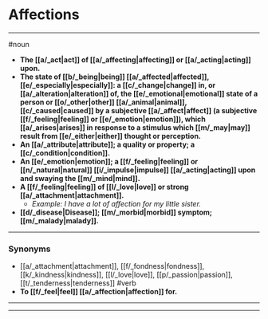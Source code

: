 # Affections
---
#noun
- **The [[a/_act|act]] of [[a/_affecting|affecting]] or [[a/_acting|acting]] upon.**
- **The state of [[b/_being|being]] [[a/_affected|affected]], [[e/_especially|especially]]: a [[c/_change|change]] in, or [[a/_alteration|alteration]] of, the [[e/_emotional|emotional]] state of a person or [[o/_other|other]] [[a/_animal|animal]], [[c/_caused|caused]] by a subjective [[a/_affect|affect]] (a subjective [[f/_feeling|feeling]] or [[e/_emotion|emotion]]), which [[a/_arises|arises]] in response to a stimulus which [[m/_may|may]] result from [[e/_either|either]] thought or perception.**
- **An [[a/_attribute|attribute]]; a quality or property; a [[c/_condition|condition]].**
- **An [[e/_emotion|emotion]]; a [[f/_feeling|feeling]] or [[n/_natural|natural]] [[i/_impulse|impulse]] [[a/_acting|acting]] upon and swaying the [[m/_mind|mind]].**
- **A [[f/_feeling|feeling]] of [[l/_love|love]] or strong [[a/_attachment|attachment]].**
	- _Example: I have a lot of affection for my little sister._
- **[[d/_disease|Disease]]; [[m/_morbid|morbid]] symptom; [[m/_malady|malady]].**
---
### Synonyms
- [[a/_attachment|attachment]], [[f/_fondness|fondness]], [[k/_kindness|kindness]], [[l/_love|love]], [[p/_passion|passion]], [[t/_tenderness|tenderness]]
#verb
- **To [[f/_feel|feel]] [[a/_affection|affection]] for.**
---
---
